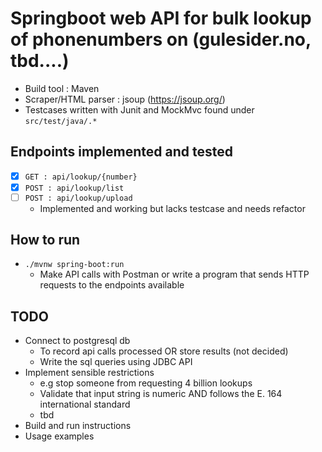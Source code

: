 # Springboot web API for bulk lookup of phonenumbers on (gulesider.no, tbd....)
- Build tool : Maven
- Scraper/HTML parser : jsoup (https://jsoup.org/)
- Testcases written with Junit and MockMvc found under `src/test/java/.*`

## Endpoints implemented and tested
- [x] `GET : api/lookup/{number}`
- [x] `POST : api/lookup/list`
- [ ] `POST : api/lookup/upload`
  - Implemented and working but lacks testcase and needs refactor


## How to run
- `./mvnw spring-boot:run`
  - Make API calls with Postman or write a program that sends HTTP requests to the endpoints available 

## TODO
- Connect to postgresql db 
  - To record api calls processed OR store results (not decided)
  - Write the sql queries using JDBC API
- Implement sensible restrictions
  - e.g stop someone from requesting 4 billion lookups
  - Validate that input string is numeric AND follows the E. 164 international standard
  - tbd
- Build and run instructions
- Usage examples